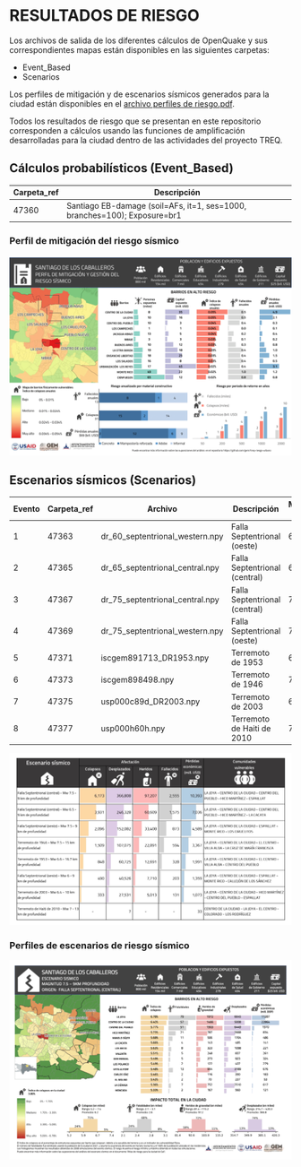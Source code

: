 # RESULTADOS DE RIESGO

Los archivos de salida de los diferentes cálculos de OpenQuake y sus correspondientes mapas están disponibles en las siguientes carpetas:
* Event_Based
* Scenarios

Los perfiles de mitigación y de escenarios sísmicos generados para la ciudad están disponibles en el [archivo perfiles de riesgo.pdf](./perfiles_de_riesgo.pdf).

Todos los resultados de riesgo que se presentan en este repositorio corresponden a cálculos usando las funciones de amplificación desarrolladas para la ciudad dentro de las actividades del proyecto TREQ.

## Cálculos probabilísticos (Event_Based)

| Carpeta_ref | Descripción |
| ----------- | ----------- |
|    47360    |  Santiago EB-damage (soil=AFs, it=1, ses=1000, branches=100); Exposure=br1|

### Perfil de mitigación del riesgo sísmico
<p align="center">
  <img src="./perfil_mitigacion.png" alt="Perfiles de escenarios de riesgo" width="700">
</p>


## Escenarios sísmicos (Scenarios)

| Evento | Carpeta_ref | Archivo                         | Descripción                   | Magnitud (Mw) | Profundiad (km) |
|--------|-------------|---------------------------------|-------------------------------|---------------|-----------------|
|   1    |    47363    | dr_60_septentrional_western.npy | Falla Septentrional (oeste)   |      6        |       9         |
|   2    |    47365    | dr_65_septentrional_central.npy | Falla Septentrional (central) |      6.5      |       9         |
|   3    |    47367    | dr_75_septentrional_central.npy | Falla Septentrional (central) |      7.5      |       9         |
|   4    |    47369    | dr_75_septentrional_western.npy | Falla Septentrional (oeste)   |      7.5      |       9         |
|   5    |    47371    | iscgem891713_DR1953.npy         | Terremoto de 1953             |      6.6      |       16.7      |
|   6    |    47373    | iscgem898498.npy                | Terremoto de 1946             |      7.5      |       15        |
|   7    |    47375    | usp000c89d_DR2003.npy           | Terremoto de 2003             |      6.4      |       10        |
|   8    |    47377    | usp000h60h.npy                  | Terremoto de Haiti de 2010    |      7        |       13        |

<p align="center">
  <img src="./tabla_santiago.jpg" alt="Tabla de resultados de escenarios sísmicos" width="750">
</p>

### Perfiles de escenarios de riesgo sísmico
<p align="center">
  <img src="./perfiles_escenarios.gif" alt="Perfiles de escenarios de riesgo sísmico" width="700">
</p>
